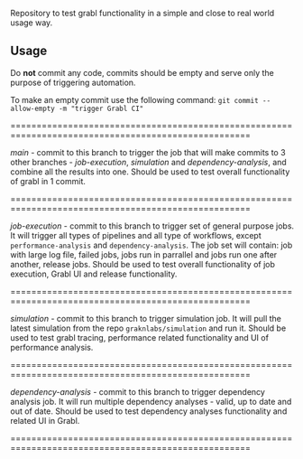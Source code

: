 Repository to test grabl functionality in a simple and close to real world usage way.

## Usage

Do **not** commit any code, commits should be empty and serve only the purpose of triggering automation.

To make an empty commit use the following command:
`git commit --allow-empty -m "trigger Grabl CI"`

====================================================================================================

*main* - commit to this branch to trigger the job that will make commits to 3 other branches - *job-execution*, *simulation* and *dependency-analysis*, and combine all the results into one.
Should be used to test overall functionality of grabl in 1 commit.

====================================================================================================

*job-execution* - commit to this branch to trigger set of general purpose jobs.
It will trigger all types of pipelines and all type of workflows, except `performance-analysis` and `dependency-analysis`.
The job set will contain: job with large log file, failed jobs, jobs run in parrallel and jobs run one after another, release jobs.
Should be used to test overall functionality of job execution, Grabl UI and release functionality.

====================================================================================================

*simulation* - commit to this branch to trigger simulation job.
It will pull the latest simulation from the repo `graknlabs/simulation` and run it.
Should be used to test grabl tracing, performance related functionality and UI of performance analysis.

====================================================================================================


*dependency-analysis* - commit to this branch to trigger dependency analysis job.
It will run multiple dependency analyses - valid, up to date and out of date.
Should be used to test dependency analyses functionality and related UI in Grabl.

====================================================================================================
